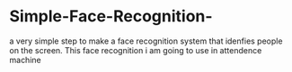 # Simple-Face-Recognition-
a very simple step to make a face recognition system that idenfies people on the screen. This face recognition i am going to use in attendence machine 
